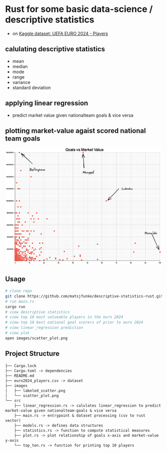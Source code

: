 # Rust for some basic data-science / descriptive statistics 
- on [Kaggle dataset: UEFA EURO 2024 - Players](https://www.kaggle.com/datasets/damirdizdarevic/uefa-euro-2024-players)
  
## calulating descriptive statistics
- mean
- median 
- mode
- range
- variance
- standard deviation
## applying linear regression
- predict market value given nationalteam goals & vice versa

## plotting market-value agaist scored national team goals
![plot](images/labeled_scatter.png)

## Usage
```bash
# clone repo
git clone https://github.com/matsjfunke/descriptive-statistics-rust.git
# run main.rs
cargo run
# view descriptive statistics
# view top 10 most valueable players in the euro 2024
# view top 10 best national goal scorers of prior to euro 2024
# view linear_regression prediction
# view plot
open images/scatter_plot.png
```

## Project Structure
```
├── Cargo.lock
├── Cargo.toml -> dependencies
├── README.md
├── euro2024_players.csv -> dataset
├── images
│   ├── labeled_scatter.png
│   └── scatter_plot.png
└── src
    ├── linear_regression.rs -> calulates linear_regression to predict market-value given nationalteam-goals & vice versa
    ├── main.rs -> entrypoint & dataset processing (csv to rust vector)
    ├── models.rs -> defines data structures
    ├── statistics.rs -> function to compute statistical measures
    ├── plot.rs -> plot relationship of goals x-axis and market-value y-axis
    └── top_ten.rs -> function for printing top 10 players
```
